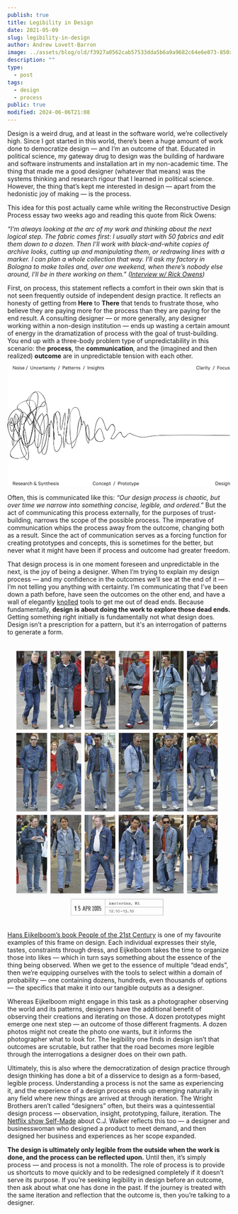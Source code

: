 ```yaml
---
publish: true
title: Legibility in Design
date: 2021-05-09
slug: legibility-in-design
author: Andrew Lovett-Barron
image: ../assets/blog/old/f3927a0562cab57533dda5b6a9a9682c64e6e073-850x499.png
description: ""
type:
  - post
tags:
  - design
  - process
public: true
modified: 2024-06-06T21:08
---
```


Design is a weird drug, and at least in the software world, we’re collectively high. Since I got started in this world, there’s been a huge amount of work done to democratize design — and I’m an outcome of that. Educated in political science, my gateway drug to design was the building of hardware and software instruments and installation art in my non-academic time. The thing that made me a good designer (whatever that means) was the systems thinking and research rigour that I learned in political science. However, the thing that’s kept me interested in design — apart from the hedonistic joy of making — is the process.

This idea for this post actually came while writing the Reconstructive Design Process essay two weeks ago and reading this quote from Rick Owens:

_“I’m always looking at the arc of my work and thinking about the next logical step. The fabric comes first: I usually start with 50 fabrics and edit them down to a dozen. Then I’ll work with black-and-white copies of archive looks, cutting up and manipulating them, or redrawing lines with a marker. I can plan a whole collection that way. I’ll ask my factory in Bologna to make toiles and, over one weekend, when there’s nobody else around, I’ll be in there working on them.” ([Interview w/ Rick Owens](https://www.matchesfashion.com/intl/mens/the-style-report/2017/01/the-paris-fashion-week-issue/my-desk-rick-owens-designer-interview))_

First, on process, this statement reflects a comfort in their own skin that is not seen frequently outside of independent design practice. It reflects an honesty of getting from **Here** to **There** that tends to frustrate those, who believe they are paying more for the process than they are paying for the end result. A consulting designer — or more generally, any designer working within a non-design institution — ends up wasting a certain amount of energy in the dramatization of process with the goal of trust-building. You end up with a three-body problem type of unpredictability in this scenario: the **process**, the **communication**, and the (imagined and then realized) **outcome** are in unpredictable tension with each other.

![](../_assets/575f5db03bc9c32ac7cff457b31a03533b71652b-1002x539.png)

Often, this is communicated like this: _“Our design process is chaotic, but over time we narrow into something concise, legible, and ordered.”_ But the act of communicating this process externally, for the purposes of trust-building, narrows the scope of the possible process. The imperative of communication whips the process away from the outcome, changing both as a result. Since the act of communication serves as a forcing function for creating prototypes and concepts, this is sometimes for the better, but never what it might have been if process and outcome had greater freedom.

That design process is in one moment foreseen and unpredictable in the next, is the joy of being a designer. When I’m trying to explain my design process — and my confidence in the outcomes we’ll see at the end of it — I’m not telling you anything with certainty. I’m communicating that I’ve been down a path before, have seen the outcomes on the other end, and have a wall of elegantly [knolled](https://en.wikipedia.org/wiki/Tom_Sachs#Knolling) tools to get me out of dead ends. Because fundamentally, **design is about doing the work to explore those dead ends.** Getting something right initially is fundamentally not what design does. Design isn’t a prescription for a pattern, but it's an interrogation of patterns to generate a form.

![](../_assets/9550669d74424dda1f8bcc10ede4664dca55174c-920x1156.webp)

[Hans Eijkelboom’s book People of the 21st Century](https://www.theguardian.com/artanddesign/2014/oct/23/hans-eijkelboom-street-photography-tribes-people-twenty-first-century) is one of my favourite examples of this frame on design. Each individual expresses their style, tastes, constraints through dress, and Eijkelboom takes the time to organize those into likes — which in turn says something about the essence of the thing being observed. When we get to the essence of multiple “dead ends”, then we’re equipping ourselves with the tools to select within a domain of probability — one containing dozens, hundreds, even thousands of options — the specifics that make it into our tangible outputs as a designer.

Whereas Eijkelboom might engage in this task as a photographer observing the world and its patterns, designers have the additional benefit of observing their creations and iterating on those. A dozen prototypes might emerge one next step — an outcome of those different fragments. A dozen photos might not create the photo one wants, but it informs the photographer what to look for. The legibility one finds in design isn’t that outcomes are scrutable, but rather that the road becomes more legible through the interrogations a designer does on their own path.

Ultimately, this is also where the democratization of design practice through design thinking has done a bit of a disservice to design as a form-based, legible process. Understanding a process is not the same as experiencing it, and the experience of a design process ends up emerging naturally in any field where new things are arrived at through iteration. The Wright Brothers aren’t called “designers” often, but theirs was a quintessential design process — observation, insight, prototyping, failure, iteration. The [Netflix show Self-Made](https://www.netflix.com/title/80202462) about C.J. Walker reflects this too — a designer and businesswoman who designed a product to meet demand, and then designed her business and experiences as her scope expanded.

**The design is ultimately only legible from the outside when the work is done, and the process can be reflected upon.** Until then, it’s simply process — and process is not a monolith. The role of process is to provide us shortcuts to move quickly and to be redesigned completely if it doesn’t serve its purpose. If you’re seeking legibility in design before an outcome, then ask about what one has done in the past. If the journey is treated with the same iteration and reflection that the outcome is, then you’re talking to a designer.
